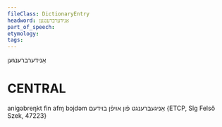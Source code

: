 ```yaml
---
fileClass: DictionaryEntry
headword: אַנידערברענגען
part_of_speech: 
etymology: 
tags: 
---
```

אַנידערברענגען

CENTRAL
========

anígəbreŋkt fin afɱ bɔjdəm אַניגעברענגט פֿון אויפֿן בוידעם {ETCP, Sîg Felső Szek, 47223}
